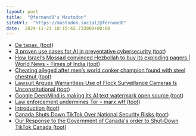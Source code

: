```yaml
---
layout: post
title:  "@fernand0's Mastodon"
siteUrl:  "https://mastodon.social/@fernand0"
date:  2024-11-23 18:15:42.733000+00:00
---
```

*  [De tapas. ](https://avecesunafoto.wordpress.com/2024/11/23/de-tapas-4) ([toot](https://mastodon.social/@fernand0/113533632035184240))
*  [3 proven use cases for AI in preventative cybersecurity ](https://news.killnetswitch.com/3-confirmed-use-instances-for-ai-in-preventative-cybersecurity) ([toot](https://mastodon.social/@fernand0/113533604365257637))
*  [How Israel’s Mossad convinced Hezbollah to buy its exploding pagers \| World News - Times of India ](https://timesofindia.indiatimes.com/world/middle-east/how-israels-mossad-convinced-hezbollah-to-buy-its-exploding-pagers/articleshow/113980318.cm) ([toot](https://mastodon.social/@fernand0/113533440818375814))
*  [Cheating alleged after men’s world conker champion found with steel chestnut ](https://www.theguardian.com/sport/2024/oct/14/cheating-alleged-after-mens-world-conker-champion-found-with-steel-chestnu) ([toot](https://mastodon.social/@fernand0/113533189140560265))
*  [Lawsuit Argues Warrantless Use of Flock Surveillance Cameras Is Unconstitutional ](https://www.404media.co/lawsuit-argues-warrantless-use-of-flock-surveillance-cameras-is-unconstitutional) ([toot](https://mastodon.social/@fernand0/113532943206650288))
*  [Google DeepMind is making its AI text watermark open source ](https://www.technologyreview.com/2024/10/23/1106105/google-deepmind-is-making-its-ai-text-watermark-open-source) ([toot](https://mastodon.social/@fernand0/113532227204155372))
*  [Law enforcement undermines Tor – marx.wtf ](https://marx.wtf/2024/10/10/law-enforcement-undermines-tor) ([toot](https://mastodon.social/@fernand0/113532064822978557))
*  [Introduction ](https://cactus.chat/docs/getting-started/introduction) ([toot](https://mastodon.social/@fernand0/113531767727939678))
*  [Canada Shuts Down TikTok Over National Security Risks ](https://www.forbes.com/sites/larsdaniel/2024/11/09/canada-shuts-down-tiktok-over-national-security-risks) ([toot](https://mastodon.social/@fernand0/113531578082962301))
*  [Our Response to the Government of Canada's order to Shut-Down TikTok Canada ](https://newsroom.tiktok.com/en-ca/our-response-to-canadas-order-to-shut-down-tiktok-canada-c) ([toot](https://mastodon.social/@fernand0/113530538792060053))
